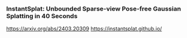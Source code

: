 ### InstantSplat: Unbounded Sparse-view Pose-free Gaussian Splatting in 40 Seconds
https://arxiv.org/abs/2403.20309
https://instantsplat.github.io/
